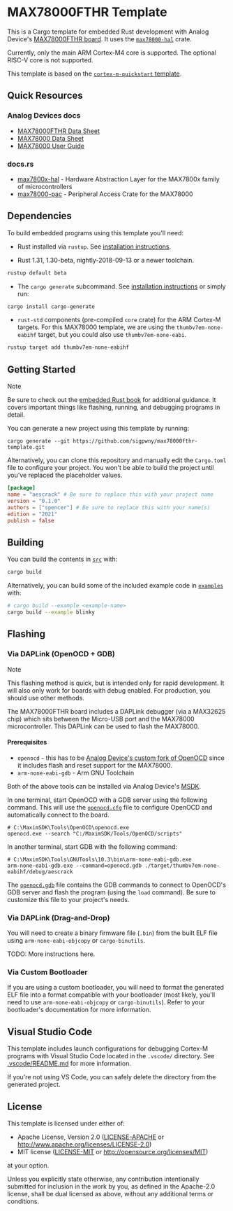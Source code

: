 # MAX78000FTHR Template
This is a Cargo template for embedded Rust development with Analog Device's [MAX78000FTHR board](https://www.analog.com/en/resources/evaluation-hardware-and-software/evaluation-boards-kits/max78000fthr.html). It uses the [`max78000-hal`](https://github.com/sigpwny/max78000-hal) crate.

Currently, only the main ARM Cortex-M4 core is supported. The optional RISC-V core is not supported.

This template is based on the [`cortex-m-quickstart` template](https://github.com/rust-embedded/cortex-m-quickstart).

## Quick Resources
### Analog Devices docs
- [MAX78000FTHR Data Sheet](https://www.analog.com/media/en/technical-documentation/data-sheets/MAX78000FTHR.pdf)
- [MAX78000 Data Sheet](https://www.analog.com/media/en/technical-documentation/data-sheets/MAX78000.pdf)
- [MAX78000 User Guide](https://www.analog.com/media/en/technical-documentation/user-guides/max78000-user-guide.pdf)
### docs.rs
- [max7800x-hal](https://docs.rs/max7800x-hal) - Hardware Abstraction Layer for the MAX7800x family of microcontrollers
- [max78000-pac](https://docs.rs/max78000-pac) - Peripheral Access Crate for the MAX78000

## Dependencies
To build embedded programs using this template you'll need:

- Rust installed via `rustup`. See [installation instructions](https://www.rust-lang.org/tools/install).

- Rust 1.31, 1.30-beta, nightly-2018-09-13 or a newer toolchain.
```sh
rustup default beta
```

- The `cargo generate` subcommand. See [installation instructions](https://github.com/ashleygwilliams/cargo-generate#installation) or simply run:
```sh
cargo install cargo-generate
```

- `rust-std` components (pre-compiled `core` crate) for the ARM Cortex-M targets. For this MAX78000 template, we are using the `thumbv7em-none-eabihf` target, but you could also use `thumbv7em-none-eabi`.
```sh
rustup target add thumbv7em-none-eabihf
```

## Getting Started
> [!NOTE]  
> Be sure to check out the [embedded Rust book](https://rust-embedded.github.io/book) for additional guidance. It covers important things like flashing, running, and debugging programs in detail.

You can generate a new project using this template by running:
```
cargo generate --git https://github.com/sigpwny/max78000fthr-template.git
```

Alternatively, you can clone this repository and manually edit the `Cargo.toml` file to configure your project. You won't be able to build the project until you've replaced the placeholder values.

```toml
[package]
name = "aescrack" # Be sure to replace this with your project name
version = "0.1.0"
authors = ["spencer"] # Be sure to replace this with your name(s)
edition = "2021"
publish = false
```

## Building
You can build the contents in [`src`](./src) with:
```sh
cargo build
```

Alternatively, you can build some of the included example code in [`examples`](./examples) with:
```sh
# cargo build --example <example-name>
cargo build --example blinky
```

## Flashing
### Via DAPLink (OpenOCD + GDB)
> [!NOTE]  
> This flashing method is quick, but is intended only for rapid development. It will also only work for boards with debug enabled. For production, you should use other methods.

The MAX78000FTHR board includes a DAPLink debugger (via a MAX32625 chip) which sits between the Micro-USB port and the MAX78000 microcontroller. This DAPLink can be used to flash the MAX78000.

#### Prerequisites
- `openocd` - this has to be [Analog Device's custom fork of OpenOCD](https://github.com/analogdevicesinc/openocd/tree/release) since it includes flash and reset support for the MAX78000.
- `arm-none-eabi-gdb` - Arm GNU Toolchain

Both of the above tools can be installed via Analog Device's [MSDK](https://analogdevicesinc.github.io/msdk/USERGUIDE/#installation).

In one terminal, start OpenOCD with a GDB server using the following command. This will use the [`openocd.cfg`](./openocd.cfg) file to configure OpenOCD and automatically connect to the board.
```pwsh
# C:\MaximSDK\Tools\OpenOCD\openocd.exe
openocd.exe --search "C:/MaximSDK/Tools/OpenOCD/scripts"
```
In another terminal, start GDB with the following command:
```pwsh
# C:\MaximSDK\Tools\GNUTools\10.3\bin\arm-none-eabi-gdb.exe
arm-none-eabi-gdb.exe --command=openocd.gdb ./target/thumbv7em-none-eabihf/debug/aescrack
```

The [`openocd.gdb`](./openocd.gdb) file contains the GDB commands to connect to OpenOCD's GDB server and flash the program (using the `load` command). Be sure to customize this file to your project's needs.

### Via DAPLink (Drag-and-Drop)
You will need to create a binary firmware file (`.bin`) from the built ELF file using `arm-none-eabi-objcopy` or `cargo-binutils`.

TODO: More instructions here.

### Via Custom Bootloader
If you are using a custom bootloader, you will need to format the generated ELF file into a format compatible with your bootloader (most likely, you'll need to use `arm-none-eabi-objcopy` or `cargo-binutils`). Refer to your bootloader's documentation for more information.

## Visual Studio Code
This template includes launch configurations for debugging Cortex-M programs with Visual Studio Code located in the `.vscode/` directory. See [.vscode/README.md](./.vscode/README.md) for more information.

If you're not using VS Code, you can safely delete the directory from the generated project.

## License
This template is licensed under either of:

- Apache License, Version 2.0 ([LICENSE-APACHE](LICENSE-APACHE) or
  http://www.apache.org/licenses/LICENSE-2.0)
- MIT license ([LICENSE-MIT](LICENSE-MIT) or http://opensource.org/licenses/MIT)

at your option.

Unless you explicitly state otherwise, any contribution intentionally submitted
for inclusion in the work by you, as defined in the Apache-2.0 license, shall be
dual licensed as above, without any additional terms or conditions.